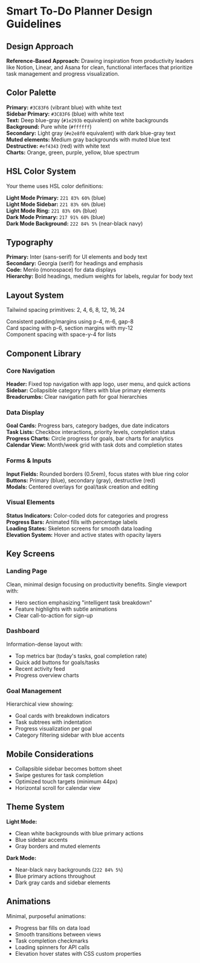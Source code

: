 # Smart To-Do Planner Design Guidelines

## Design Approach
**Reference-Based Approach:** Drawing inspiration from productivity leaders like Notion, Linear, and Asana for clean, functional interfaces that prioritize task management and progress visualization.

## Color Palette
**Primary:** `#3C83F6` (vibrant blue) with white text  
**Sidebar Primary:** `#3C83F6` (blue) with white text  
**Text:** Deep blue-gray (`#1e293b` equivalent) on white backgrounds  
**Background:** Pure white (`#ffffff`)  
**Secondary:** Light gray (`#e2e8f0` equivalent) with dark blue-gray text  
**Muted elements:** Medium gray backgrounds with muted blue text  
**Destructive:** `#ef4343` (red) with white text  
**Charts:** Orange, green, purple, yellow, blue spectrum

## HSL Color System
Your theme uses HSL color definitions:

**Light Mode Primary:** `221 83% 60%` (blue)  
**Light Mode Sidebar:** `221 83% 60%` (blue)  
**Light Mode Ring:** `221 83% 60%` (blue)  
**Dark Mode Primary:** `217 91% 60%` (blue)  
**Dark Mode Background:** `222 84% 5%` (near-black navy)

## Typography
**Primary:** Inter (sans-serif) for UI elements and body text  
**Secondary:** Georgia (serif) for headings and emphasis  
**Code:** Menlo (monospace) for data displays  
**Hierarchy:** Bold headings, medium weights for labels, regular for body text

## Layout System
Tailwind spacing primitives: 2, 4, 6, 8, 12, 16, 24

Consistent padding/margins using p-4, m-6, gap-8  
Card spacing with p-6, section margins with my-12  
Component spacing with space-y-4 for lists

## Component Library

### Core Navigation
**Header:** Fixed top navigation with app logo, user menu, and quick actions  
**Sidebar:** Collapsible category filters with blue primary elements  
**Breadcrumbs:** Clear navigation path for goal hierarchies

### Data Display
**Goal Cards:** Progress bars, category badges, due date indicators  
**Task Lists:** Checkbox interactions, priority levels, completion status  
**Progress Charts:** Circle progress for goals, bar charts for analytics  
**Calendar View:** Month/week grid with task dots and completion states

### Forms & Inputs
**Input Fields:** Rounded borders (0.5rem), focus states with blue ring color  
**Buttons:** Primary (blue), secondary (gray), destructive (red)  
**Modals:** Centered overlays for goal/task creation and editing

### Visual Elements
**Status Indicators:** Color-coded dots for categories and progress  
**Progress Bars:** Animated fills with percentage labels  
**Loading States:** Skeleton screens for smooth data loading  
**Elevation System:** Hover and active states with opacity layers

## Key Screens

### Landing Page
Clean, minimal design focusing on productivity benefits. Single viewport with:

- Hero section emphasizing "intelligent task breakdown"
- Feature highlights with subtle animations  
- Clear call-to-action for sign-up

### Dashboard
Information-dense layout with:

- Top metrics bar (today's tasks, goal completion rate)
- Quick add buttons for goals/tasks
- Recent activity feed
- Progress overview charts

### Goal Management
Hierarchical view showing:

- Goal cards with breakdown indicators
- Task subtrees with indentation
- Progress visualization per goal
- Category filtering sidebar with blue accents

## Mobile Considerations
- Collapsible sidebar becomes bottom sheet
- Swipe gestures for task completion
- Optimized touch targets (minimum 44px)
- Horizontal scroll for calendar view

## Theme System
**Light Mode:**
- Clean white backgrounds with blue primary actions
- Blue sidebar accents
- Gray borders and muted elements

**Dark Mode:**
- Near-black navy backgrounds (`222 84% 5%`)
- Blue primary actions throughout
- Dark gray cards and sidebar elements

## Animations
Minimal, purposeful animations:

- Progress bar fills on data load
- Smooth transitions between views
- Task completion checkmarks
- Loading spinners for API calls
- Elevation hover states with CSS custom properties


